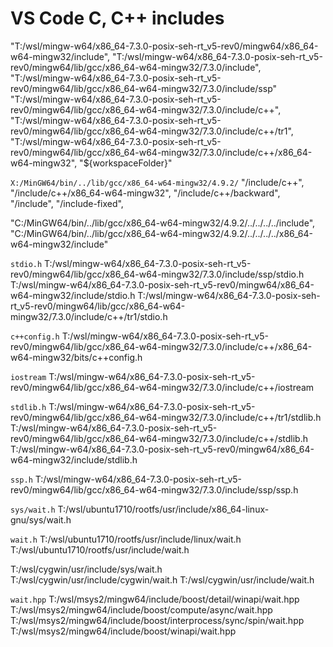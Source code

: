 # VS Code C, C++ includes


"T:/wsl/mingw-w64/x86_64-7.3.0-posix-seh-rt_v5-rev0/mingw64/x86_64-w64-mingw32/include",
"T:/wsl/mingw-w64/x86_64-7.3.0-posix-seh-rt_v5-rev0/mingw64/lib/gcc/x86_64-w64-mingw32/7.3.0/include",
"T:/wsl/mingw-w64/x86_64-7.3.0-posix-seh-rt_v5-rev0/mingw64/lib/gcc/x86_64-w64-mingw32/7.3.0/include/ssp"
"T:/wsl/mingw-w64/x86_64-7.3.0-posix-seh-rt_v5-rev0/mingw64/lib/gcc/x86_64-w64-mingw32/7.3.0/include/c++",
"T:/wsl/mingw-w64/x86_64-7.3.0-posix-seh-rt_v5-rev0/mingw64/lib/gcc/x86_64-w64-mingw32/7.3.0/include/c++/tr1",
"T:/wsl/mingw-w64/x86_64-7.3.0-posix-seh-rt_v5-rev0/mingw64/lib/gcc/x86_64-w64-mingw32/7.3.0/include/c++/x86_64-w64-mingw32",
"${workspaceFolder}"


`X:/MinGW64/bin/../lib/gcc/x86_64-w64-mingw32/4.9.2/`
"/include/c++",
"/include/c++/x86_64-w64-mingw32",
"/include/c++/backward",
"/include",
"/include-fixed",

"C:/MinGW64/bin/../lib/gcc/x86_64-w64-mingw32/4.9.2/../../../../include",
"C:/MinGW64/bin/../lib/gcc/x86_64-w64-mingw32/4.9.2/../../../../x86_64-w64-mingw32/include"



`stdio.h`
T:/wsl/mingw-w64/x86_64-7.3.0-posix-seh-rt_v5-rev0/mingw64/lib/gcc/x86_64-w64-mingw32/7.3.0/include/ssp/stdio.h
T:/wsl/mingw-w64/x86_64-7.3.0-posix-seh-rt_v5-rev0/mingw64/x86_64-w64-mingw32/include/stdio.h
T:/wsl/mingw-w64/x86_64-7.3.0-posix-seh-rt_v5-rev0/mingw64/lib/gcc/x86_64-w64-mingw32/7.3.0/include/c++/tr1/stdio.h

`c++config.h`
T:/wsl/mingw-w64/x86_64-7.3.0-posix-seh-rt_v5-rev0/mingw64/lib/gcc/x86_64-w64-mingw32/7.3.0/include/c++/x86_64-w64-mingw32/bits/c++config.h

`iostream`
T:/wsl/mingw-w64/x86_64-7.3.0-posix-seh-rt_v5-rev0/mingw64/lib/gcc/x86_64-w64-mingw32/7.3.0/include/c++/iostream

`stdlib.h`
T:/wsl/mingw-w64/x86_64-7.3.0-posix-seh-rt_v5-rev0/mingw64/lib/gcc/x86_64-w64-mingw32/7.3.0/include/c++/tr1/stdlib.h
T:/wsl/mingw-w64/x86_64-7.3.0-posix-seh-rt_v5-rev0/mingw64/lib/gcc/x86_64-w64-mingw32/7.3.0/include/c++/stdlib.h
T:/wsl/mingw-w64/x86_64-7.3.0-posix-seh-rt_v5-rev0/mingw64/x86_64-w64-mingw32/include/stdlib.h

`ssp.h`
T:/wsl/mingw-w64/x86_64-7.3.0-posix-seh-rt_v5-rev0/mingw64/lib/gcc/x86_64-w64-mingw32/7.3.0/include/ssp/ssp.h


`sys/wait.h`
T:/wsl/ubuntu1710/rootfs/usr/include/x86_64-linux-gnu/sys/wait.h

`wait.h`
T:/wsl/ubuntu1710/rootfs/usr/include/linux/wait.h
T:/wsl/ubuntu1710/rootfs/usr/include/wait.h

T:/wsl/cygwin/usr/include/sys/wait.h
T:/wsl/cygwin/usr/include/cygwin/wait.h
T:/wsl/cygwin/usr/include/wait.h

`wait.hpp`
T:/wsl/msys2/mingw64/include/boost/detail/winapi/wait.hpp
T:/wsl/msys2/mingw64/include/boost/compute/async/wait.hpp
T:/wsl/msys2/mingw64/include/boost/interprocess/sync/spin/wait.hpp
T:/wsl/msys2/mingw64/include/boost/winapi/wait.hpp
















